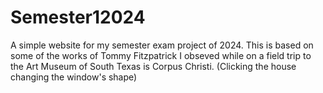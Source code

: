 # Semester12024
A simple website for my semester exam project of 2024. This is based on some of the works of Tommy Fitzpatrick I obseved while on a field trip to the Art Museum of South Texas is Corpus Christi. (Clicking the house changing the window's shape) 
